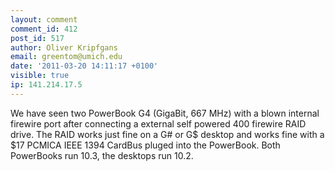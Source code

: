 ```yaml
---
layout: comment
comment_id: 412
post_id: 517
author: Oliver Kripfgans
email: greentom@umich.edu
date: '2011-03-20 14:11:17 +0100'
visible: true
ip: 141.214.17.5
---
```

We have seen two PowerBook G4 (GigaBit, 667 MHz) with a blown internal firewire port after connecting a external self powered 400 firewire RAID drive. The RAID works just fine on a G# or G$ desktop and works fine with a $17 PCMICA IEEE 1394 CardBus pluged into the PowerBook.  Both PowerBooks run 10.3, the desktops run 10.2.
